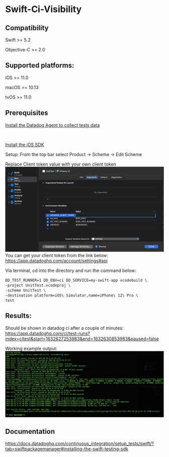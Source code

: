 # Swift-Ci-Visibility
 
## Compatibility 
Swift >= 5.2

Objective-C >= 2.0

## Supported platforms:

iOS >= 11.0

macOS >= 10.13

tvOS >= 11.0


## Prerequisites
 [Install the Datadog Agent to collect tests data](https://docs.datadoghq.com/continuous_integration/setup_tests/agent/?tab=azurepipelines)

 <br/>

[Install the iOS SDK](https://docs.datadoghq.com/continuous_integration/setup_tests/swift/?tab=swiftpackagemanager#installing-the-swift-testing-sdk) 

Setup:
From the top bar select Product -> Scheme -> Edit Scheme

Replace Client token value with your own client token
<br/> 
![image](test1.png)
<br/> 
You can get your client token from the link below:
https://app.datadoghq.com/account/settings#api 

Via terminal, cd into the directory and run the command below:
```
DD_TEST_RUNNER=1 DD_ENV=ci DD_SERVICE=my-swift-app xcodebuild \
-project UnitTest.xcodeproj \
-scheme UnitTest \
-destination platform=iOS\ Simulator,name=iPhone\ 12\ Pro \
test
```

## Results:
Should be shown in datadog ci after a couple of minutes:
https://app.datadoghq.com/ci/test-runs?index=citest&start=1632627253983&end=1632630853983&paused=false

Working example output:
![image](/test.png)

## Documentation
https://docs.datadoghq.com/continuous_integration/setup_tests/swift/?tab=swiftpackagemanager#installing-the-swift-testing-sdk

